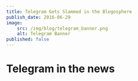 ```yaml
---
title: Telegram Gets Slammed in the Blogosphere
publish_date: 2016-06-29
image:
    src: /img/blog/telegram_banner.png
    alt: Telegram Banner
published: false
---
```

# Telegram in the news
